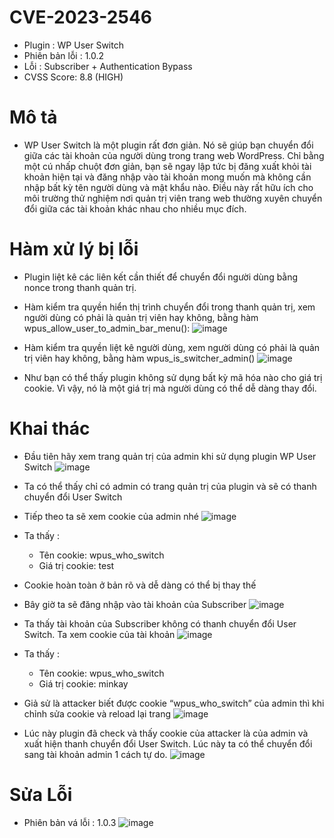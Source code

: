 # CVE-2023-2546

- Plugin : WP User Switch
- Phiên bản lỗi : 1.0.2
- Lỗi : Subscriber + Authentication Bypass
- CVSS Score: 8.8 (HIGH)

# Mô tả

- WP User Switch là một plugin rất đơn giản. Nó sẽ giúp bạn chuyển đổi giữa các tài khoản của người dùng trong trang web WordPress. Chỉ bằng một cú nhấp chuột đơn giản, bạn sẽ ngay lập tức bị đăng xuất khỏi tài khoản hiện tại và đăng nhập vào tài khoản mong muốn mà không cần nhập bất kỳ tên người dùng và mật khẩu nào. Điều này rất hữu ích cho môi trường thử nghiệm nơi quản trị viên trang web thường xuyên chuyển đổi giữa các tài khoản khác nhau cho nhiều mục đích.

# Hàm xử lý bị lỗi

- Plugin liệt kê các liên kết cần thiết để chuyển đổi người dùng bằng nonce trong thanh quản trị.
- Hàm kiểm tra quyền hiển thị trình chuyển đổi trong thanh quản trị, xem người dùng có phải là quản trị viên hay không, bằng hàm wpus_allow_user_to_admin_bar_menu():
  ![image](https://github.com/Manh130902/wordpress/assets/93723285/42eb0eb3-5f49-4c6e-a7f4-79ef1ca04fbb)

- Hàm kiểm tra quyền liệt kê người dùng, xem người dùng có phải là quản trị viên hay không, bằng hàm wpus_is_switcher_admin()
  ![image](https://github.com/Manh130902/wordpress/assets/93723285/3f643254-cd3a-42f2-8356-a336ed7b24d8)
- Như bạn có thể thấy plugin không sử dụng bất kỳ mã hóa nào cho giá trị cookie. Vì vậy, nó là một giá trị mà người dùng có thể dễ dàng thay đổi.

# Khai thác

- Đầu tiên hãy xem trang quản trị của admin khi sử dụng plugin WP User Switch
  ![image](https://github.com/Manh130902/wordpress/assets/93723285/cd1e27cb-7f16-4f8f-bf50-f9113f877acb)

- Ta có thể thấy chỉ có admin có trang quản trị của plugin và sẽ có thanh chuyển đổi User Switch
- Tiếp theo ta sẽ xem cookie của admin nhé
  ![image](https://github.com/Manh130902/wordpress/assets/93723285/70da2a91-5723-4232-93b6-3baaaac41535)

- Ta thấy :
  - Tên cookie: wpus_who_switch
  - Giá trị cookie: test
- Cookie hoàn toàn ở bản rõ và dễ dàng có thể bị thay thế
- Bây giờ ta sẽ đăng nhập vào tài khoản của Subscriber
  ![image](https://github.com/Manh130902/wordpress/assets/93723285/76938dfb-eed5-47da-8f9d-0d729e7bcd3b)

- Ta thấy tài khoản của Subscriber không có thanh chuyển đổi User Switch. Ta xem cookie của tài khoản
  ![image](https://github.com/Manh130902/wordpress/assets/93723285/16008b03-ae8d-4b26-a4da-895b841191d6)

- Ta thấy :
  - Tên cookie: wpus_who_switch
  - Giá trị cookie: minkay
- Giả sử là attacker biết được cookie “wpus_who_switch” của admin thì khi chỉnh sửa cookie và reload lại trang
  ![image](https://github.com/Manh130902/wordpress/assets/93723285/6cdb324e-fc64-4027-a2e4-8300ab50d20d)

- Lúc này plugin đã check và thấy cookie của attacker là của admin và xuất hiện thanh chuyển đổi User Switch. Lúc này ta có thể chuyển đổi sang tài khoản admin 1 cách tự do.
  ![image](https://github.com/Manh130902/wordpress/assets/93723285/e07c530e-4880-4d8b-b134-cbb7121843f9)

# Sửa Lỗi

- Phiên bản vá lỗi : 1.0.3
  ![image](https://github.com/Manh130902/wordpress/assets/93723285/d4a9a56b-aa6e-4edb-ba19-1cf61d002c1e)
